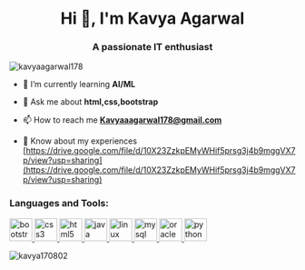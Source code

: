 <h1 align="center">Hi 👋, I'm Kavya Agarwal</h1>
<h3 align="center">A passionate IT enthusiast</h3>

<p align="left"> <img src="https://komarev.com/ghpvc/?username=kavyaagarwal178&label=Profile%20views&color=0e75b6&style=flat" alt="kavyaagarwal178" /> </p>

- 🌱 I’m currently learning **AI/ML**

- 💬 Ask me about **html,css,bootstrap**

- 📫 How to reach me **Kavyaaagarwal178@gmail.com**

- 📄 Know about my experiences [https://drive.google.com/file/d/10X23ZzkpEMyWHif5prsg3j4b9mggVX7p/view?usp=sharing](https://drive.google.com/file/d/10X23ZzkpEMyWHif5prsg3j4b9mggVX7p/view?usp=sharing)


<p align="left">
</p>

<h3 align="left">Languages and Tools:</h3>
<p align="left"> <a href="https://getbootstrap.com" target="_blank" rel="noreferrer"> 
<img src="https://www.svgrepo.com/show/353498/bootstrap.svg" alt="bootstrap" width="40" height="40"/> </a> <a href="https://www.w3schools.com/css/" target="_blank" rel="noreferrer"> 
<img src="https://www.svgrepo.com/show/303481/css-3-logo.svg" alt="css3" width="40" height="40"/> </a> <a href="https://www.w3.org/html/" target="_blank" rel="noreferrer"> 
<img src="https://www.svgrepo.com/show/452228/html-5.svg" alt="html5" width="40" height="40"/> </a> <a href="https://www.java.com" target="_blank" rel="noreferrer"> 
<img src="https://www.svgrepo.com/show/303388/java-4-logo.svg" alt="java" width="40" height="40"/> </a> <a href="https://www.linux.org/" target="_blank" rel="noreferrer"> 
<img src="https://www.svgrepo.com/show/349437/linux.svg" alt="linux" width="40" height="40"/> </a> <a href="https://www.mysql.com/" target="_blank" rel="noreferrer"> 
<img src="https://www.svgrepo.com/show/303251/mysql-logo.svg" alt="mysql" width="40" height="40"/> </a> <a href="https://www.oracle.com/" target="_blank" rel="noreferrer"> 
 <img src="https://www.svgrepo.com/show/354152/oracle.svg" alt="oracle" width="40" height="40"/> </a> <a href="https://www.python.org" target="_blank" rel="noreferrer"> 
<img src="https://www.svgrepo.com/show/452091/python.svg" alt="python" width="40" height="40"/> </a> </p>


<p><img align="center" src="https://github-readme-streak-stats.herokuapp.com/?user=kavya170802&" alt="kavya170802" /></p>
